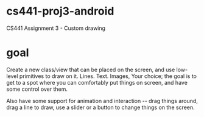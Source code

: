 # cs441-proj3-android
CS441 Assignment 3 - Custom drawing

# goal

Create a new class/view that can be placed on the screen, and use low-level primitives to draw on it.  Lines.  Text.  Images, Your choice; the goal is to get to a spot where you can comfortably put things on screen, and have some control over them.

Also have some support for animation and interaction -- drag things around, drag a line to draw, use a slider or a button to change things on the screen.
